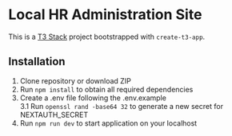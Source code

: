 # Local HR Administration Site

This is a [T3 Stack](https://create.t3.gg/) project bootstrapped with `create-t3-app`.

## Installation

1. Clone repository or download ZIP
2. Run ```npm install``` to obtain all required dependencies
3. Create a .env file following the .env.example <br />
   3.1 Run ```openssl rand -base64 32``` to generate a new secret for NEXTAUTH_SECRET <br />
4. Run ```npm run dev``` to start application on your localhost
